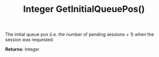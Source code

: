 ﻿---
uid: crmscript_ref_NSChatSessionEntity_GetInitialQueuePos
title: Integer GetInitialQueuePos()
intellisense: NSChatSessionEntity.GetInitialQueuePos
keywords: NSChatSessionEntity, GetInitialQueuePos
so.topic: reference
---

The initial queue pos (i.e. the number of pending sessions + 1) when the session was requested.

**Returns:** Integer


